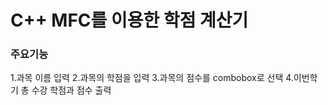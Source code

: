 # C++ MFC를 이용한 학점 계산기

### 주요기능
1.과목 이름 입력
2.과목의 학점을 입력
3.과목의 점수를 combobox로 선택
4.이번학기 총 수강 학점과 점수 출력
